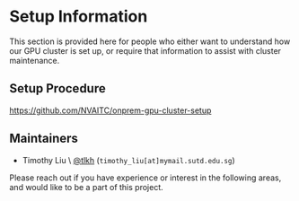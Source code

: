 # Setup Information

This section is provided here for people who either want to understand how our GPU cluster is set up, or require that information to assist with cluster maintenance.

## Setup Procedure

https://github.com/NVAITC/onprem-gpu-cluster-setup

## Maintainers

* Timothy Liu \ [@tlkh](https://github.com/tlkh) (`timothy_liu[at]mymail.sutd.edu.sg`)

Please reach out if you have experience or interest in the following areas, and would like to be a part of this project.


